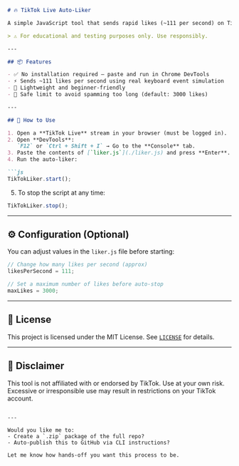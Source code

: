 

````markdown
# 🔥 TikTok Live Auto-Liker

A simple JavaScript tool that sends rapid likes (~111 per second) on TikTok Live by simulating the `'L'` key directly from your browser's DevTools Console.

> ⚠️ For educational and testing purposes only. Use responsibly.

---

## 📦 Features

- ✅ No installation required – paste and run in Chrome DevTools
- ⚡ Sends ~111 likes per second using real keyboard event simulation
- 🧠 Lightweight and beginner-friendly
- 🛑 Safe limit to avoid spamming too long (default: 3000 likes)

---

## 🚀 How to Use

1. Open a **TikTok Live** stream in your browser (must be logged in).
2. Open **DevTools**:  
   `F12` or `Ctrl + Shift + I` → Go to the **Console** tab.
3. Paste the contents of [`liker.js`](./liker.js) and press **Enter**.
4. Run the auto-liker:

```js
TikTokLiker.start();
````

5. To stop the script at any time:

```js
TikTokLiker.stop();
```

---

## ⚙️ Configuration (Optional)

You can adjust values in the `liker.js` file before starting:

```js
// Change how many likes per second (approx)
likesPerSecond = 111;

// Set a maximum number of likes before auto-stop
maxLikes = 3000;
```

---

## 📄 License

This project is licensed under the MIT License. See [`LICENSE`](./LICENSE) for details.

---

## 🧠 Disclaimer

This tool is not affiliated with or endorsed by TikTok.
Use at your own risk. Excessive or irresponsible use may result in restrictions on your TikTok account.

```

---

Would you like me to:
- Create a `.zip` package of the full repo?
- Auto-publish this to GitHub via CLI instructions?

Let me know how hands-off you want this process to be.
```
